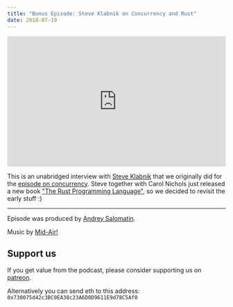 ```yaml
---
title: "Bonus Episode: Steve Klabnik on Concurrency and Rust"
date: 2018-07-19
---
```


<iframe width="100%" height="300" scrolling="no" frameborder="no"
allow="autoplay"
src="https://w.soundcloud.com/player/?url=https%3A//api.soundcloud.com/tracks/472523091%3Fsecret_token%3Ds-d4BVq&color=%23ff5500&auto_play=false&hide_related=false&show_comments=true&show_user=true&show_reposts=false&show_teaser=true&visual=true"></iframe>


This is an unabridged interview with [Steve Klabnik](https://www.steveklabnik.com/)
that we originally did for the
[episode on concurrency](https://codepodcast.com/posts/2016-02-04-episode-1-concurrency-multithreading/).
Steve together with Carol Nichols just
released a new book ["The Rust Programming Language"](https://www.amazon.com/Rust-Programming-Language-Steve-Klabnik/dp/1593278284),
so we decided to revisit the early stuff :)

---

Episode was produced by [Andrey Salomatin](https://flpvsk.com).

Music by [Mid-Air!](https://soundcloud.com/mid_air)


## Support us

If you get value from the podcast, please consider supporting us on [patreon](https://www.patreon.com/codepodcast).

Alternatively you can send eth to this address:
<code style='word-break: break-word'>
  0x730075d42c3BC0EA38c23A6D0D9611E9d78C5Af0
</code>


